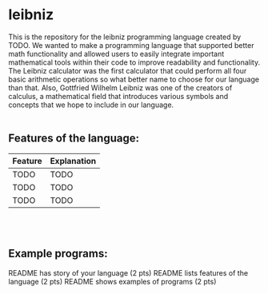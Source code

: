 # leibniz
This is the repository for the leibniz programming language created by TODO. We wanted to make a programming language that supported better math functionality and allowed users to easily integrate important mathematical tools within their code to improve readability and functionality. The Leibniz calculator was the first calculator that could perform all four basic arithmetic operations so what better name to choose for our language than that. Also, Gottfried Wilhelm Leibniz was one of the creators of calculus, a mathematical field that introduces various symbols and concepts that we hope to include in our language.
<br>
<br>
## Features of the language:
| Feature    | Explanation |
| -------- | ------- |
| TODO  | TODO    |
| TODO | TODO     |
| TODO    | TODO    |

<br>
<br>

## Example programs:


README has story of your language (2 pts)
README lists features of the language (2 pts)
README shows examples of programs (2 pts)
